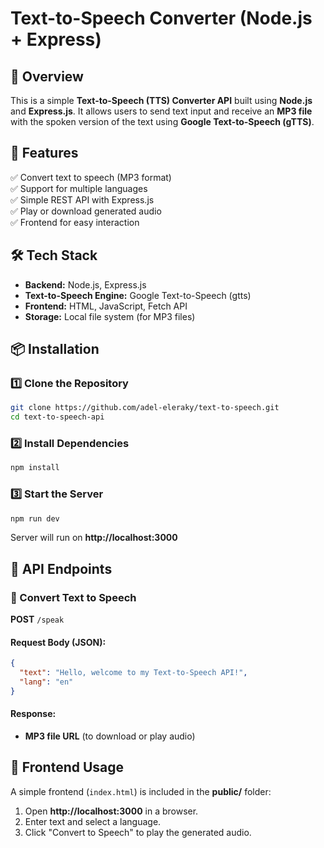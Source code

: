 # Text-to-Speech Converter (Node.js + Express)

## 📌 Overview
This is a simple **Text-to-Speech (TTS) Converter API** built using **Node.js** and **Express.js**. It allows users to send text input and receive an **MP3 file** with the spoken version of the text using **Google Text-to-Speech (gTTS)**.

## 🚀 Features
✅ Convert text to speech (MP3 format)  
✅ Support for multiple languages  
✅ Simple REST API with Express.js  
✅ Play or download generated audio  
✅ Frontend for easy interaction  

## 🛠 Tech Stack
- **Backend:** Node.js, Express.js
- **Text-to-Speech Engine:** Google Text-to-Speech (gtts)
- **Frontend:** HTML, JavaScript, Fetch API
- **Storage:** Local file system (for MP3 files)

## 📦 Installation
### 1️⃣ Clone the Repository
```sh
git clone https://github.com/adel-eleraky/text-to-speech.git
cd text-to-speech-api
```

### 2️⃣ Install Dependencies
```sh
npm install
```

### 3️⃣ Start the Server
```sh
npm run dev
```
Server will run on **http://localhost:3000**

## 📡 API Endpoints
### 🔹 Convert Text to Speech
**POST** `/speak`

#### Request Body (JSON):
```json
{
  "text": "Hello, welcome to my Text-to-Speech API!",
  "lang": "en"
}
```

#### Response:
- **MP3 file URL** (to download or play audio)

## 🎨 Frontend Usage
A simple frontend (`index.html`) is included in the **public/** folder:
1. Open **http://localhost:3000** in a browser.
2. Enter text and select a language.
3. Click "Convert to Speech" to play the generated audio.


